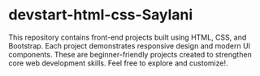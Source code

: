 # devstart-html-css-Saylani
This repository contains front-end projects built using HTML, CSS, and Bootstrap. Each project demonstrates responsive design and modern UI components. These are beginner-friendly projects created to strengthen core web development skills. Feel free to explore and customize!.
